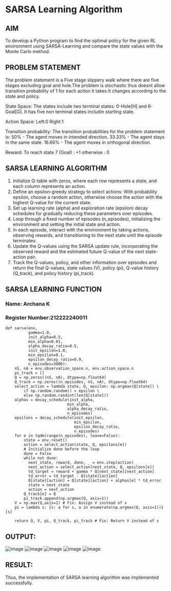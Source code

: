 # SARSA Learning Algorithm


## AIM
To develop a Python program to find the optimal policy for the given RL environment using SARSA-Learning and compare the state values with the Monte Carlo method.
## PROBLEM STATEMENT
The problem statement is a Five stage slippery walk where there are five stages excluding goal and hole.The problem is stochastic thus doesnt allow transition probability of 1 for each action it takes.It changes according to the state and policy.

State Space:
The states include two terminal states: 0-Hole[H] and 6-Goal[G]. It has five non terminal states includin starting state.

Action Space:
Left:0 Right:1

Transition probability:
The transition probabilities for the problem statement is: 50% - The agent moves in intended direction. 33.33% - The agent stays in the same state. 16.66% - The agent moves in orthogonal direction.

Reward:
To reach state 7 (Goal) : +1 otherwise : 0

## SARSA LEARNING ALGORITHM

1. Initialize Q-table with zeros, where each row represents a state, and each column represents an action.
2. Define an epsilon-greedy strategy to select actions: With probability epsilon, choose a random action, otherwise choose the action with the highest Q-value for the current state.
3. Set up learning rate (alpha) and exploration rate (epsilon) decay schedules for gradually reducing these parameters over episodes.
4. Loop through a fixed number of episodes (n_episodes), initializing the environment and setting the initial state and action.
5. In each episode, interact with the environment by taking actions, observing rewards, and transitioning to the next state until the episode terminates.
6. Update the Q-values using the SARSA update rule, incorporating the observed reward and the estimated future Q-value of the next state-action pair.
7. Track the Q-values, policy, and other information over episodes and return the final Q-values, state values (V), policy (pi), Q-value history (Q_track), and policy history (pi_track).
   
## SARSA LEARNING FUNCTION
### Name: Archana K
### Register Number:212222240011

```
def sarsa(env,
          gamma=1.0,
          init_alpha=0.5,
          min_alpha=0.01,
          alpha_decay_ratio=0.5,
          init_epsilon=1.0,
          min_epsilon=0.1,
          epsilon_decay_ratio=0.9,
          n_episodes=3000):
    nS, nA = env.observation_space.n, env.action_space.n
    pi_track = []
    Q = np.zeros((nS, nA), dtype=np.float64)
    Q_track = np.zeros((n_episodes, nS, nA), dtype=np.float64)
    select_action = lambda state, Q, epsilon: np.argmax(Q[state]) \
        if np.random.random() > epsilon \
        else np.random.randint(len(Q[state]))
    alphas = decay_schedule(init_alpha, 
                           min_alpha, 
                           alpha_decay_ratio, 
                           n_episodes)
    epsilons = decay_schedule(init_epsilon, 
                              min_epsilon, 
                              epsilon_decay_ratio, 
                              n_episodes)
    for e in tqdm(range(n_episodes), leave=False):
        state = env.reset()
        action = select_action(state, Q, epsilons[e])
        # Initialize done before the loop
        done = False  
        while not done:
          next_state, reward, done, _ = env.step(action)
          next_action = select_action(next_state, Q, epsilons[e])
          td_target = reward + gamma * Q[next_state][next_action]
          td_error = td_target - Q[state][action]
          Q[state][action] = Q[state][action] + alphas[e] * td_error
          state = next_state
          action = next_action
        Q_track[e] = Q
        pi_track.append(np.argmax(Q, axis=1))
    V = np.max(Q,axis=1) # Fix: Assign V instead of v
    pi = lambda s: {s: a for s, a in enumerate(np.argmax(Q, axis=1))}[s]

    return Q, V, pi, Q_track, pi_track # Fix: Return V instead of v
```
## OUTPUT:
![image](https://github.com/user-attachments/assets/ec49914b-f254-4d3e-987a-2e3f352a28ef)
![image](https://github.com/user-attachments/assets/48ddf994-51b9-464c-aadc-da90d9549f61)
![image](https://github.com/user-attachments/assets/1611a62f-020f-473c-ac81-b09e97988992)
![image](https://github.com/user-attachments/assets/47050b8c-2f28-4f0a-a889-84589f8da57c)
![image](https://github.com/user-attachments/assets/5457a052-a870-46bc-8507-53c6ac0241be)




## RESULT:
Thus, the implementation of SARSA learning algorithm was implemented successfully.
